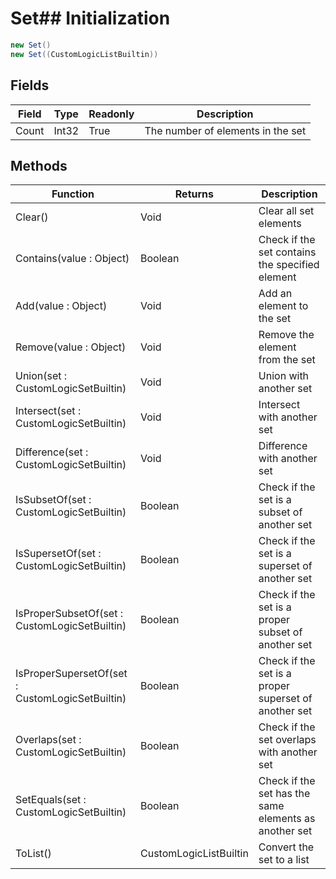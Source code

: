 # Set## Initialization
```csharp
new Set()
new Set((CustomLogicListBuiltin))
```
## Fields
|Field|Type|Readonly|Description|
|---|---|---|---|
|Count|Int32|True|The number of elements in the set|
## Methods
|Function|Returns|Description|
|---|---|---|
|Clear()|Void|Clear all set elements|
|Contains(value : Object)|Boolean|Check if the set contains the specified element|
|Add(value : Object)|Void|Add an element to the set|
|Remove(value : Object)|Void|Remove the element from the set|
|Union(set : CustomLogicSetBuiltin)|Void|Union with another set|
|Intersect(set : CustomLogicSetBuiltin)|Void|Intersect with another set|
|Difference(set : CustomLogicSetBuiltin)|Void|Difference with another set|
|IsSubsetOf(set : CustomLogicSetBuiltin)|Boolean|Check if the set is a subset of another set|
|IsSupersetOf(set : CustomLogicSetBuiltin)|Boolean|Check if the set is a superset of another set|
|IsProperSubsetOf(set : CustomLogicSetBuiltin)|Boolean|Check if the set is a proper subset of another set|
|IsProperSupersetOf(set : CustomLogicSetBuiltin)|Boolean|Check if the set is a proper superset of another set|
|Overlaps(set : CustomLogicSetBuiltin)|Boolean|Check if the set overlaps with another set|
|SetEquals(set : CustomLogicSetBuiltin)|Boolean|Check if the set has the same elements as another set|
|ToList()|CustomLogicListBuiltin|Convert the set to a list|
